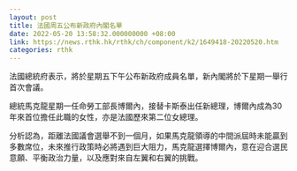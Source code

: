 ```yaml
---
layout: post
title: 法國周五公布新政府內閣名單
date: 2022-05-20 13:58:32.000000000 +08:00
link: https://news.rthk.hk/rthk/ch/component/k2/1649418-20220520.htm
categories: rthk
---
```


法國總統府表示，將於星期五下午公布新政府成員名單，新內閣將於下星期一舉行首次會議。

總統馬克龍星期一任命勞工部長博爾內，接替卡斯泰出任新總理，博爾內成為30年來首位擔任此職的女性，亦是法國歷來第二位女總理。

分析認為，距離法國議會選舉不到一個月，如果馬克龍領導的中間派屆時未能贏到多數席位，未來推行政策時必將遇到巨大阻力，馬克龍選擇博爾內，意在迎合選民意願、平衡政治力量，以及應對來自左翼和右翼的挑戰。
